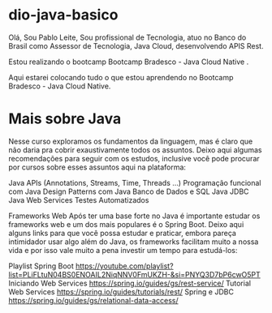 # dio-java-basico

Olá, Sou Pablo Leite, Sou profissional de Tecnologia, atuo no Banco do Brasil como Assessor de Tecnologia, Java Cloud, desenvolvendo APIS Rest.

Estou realizando o bootcamp Bootcamp Bradesco - Java Cloud Native .

Aqui estarei colocando tudo o que estou aprendendo no Bootcamp Bradesco - Java Cloud Native.

# Mais sobre Java

Nesse curso exploramos os fundamentos da linguagem, mas é claro que não daria pra cobrir exaustivamente todos os assuntos. Deixo aqui algumas recomendações para seguir com os estudos, inclusive você pode procurar por cursos sobre esses assuntos aqui na plataforma:

Java APIs (Annotations, Streams, Time, Threads ...)
Programação funcional com Java
Design Patterns com Java
Banco de Dados e SQL
Java JDBC
Java Web Services
Testes Automatizados

Frameworks Web
Após ter uma base forte no Java é importante estudar os frameworks web e um dos mais populares é o Spring Boot. Deixo aqui alguns links para que você possa estudar e praticar, embora pareça intimidador usar algo além do Java, os frameworks facilitam muito a nossa vida e por isso vale muito a pena investir um tempo para estudá-los:

Playlist Spring Boot
https://youtube.com/playlist?list=PLiFLtuN04BS0ENOAIL2NiqNNV0FmUKZH-&si=PNYQ3D7bP6cwO5PT
Iniciando Web Services
https://spring.io/guides/gs/rest-service/
Tutorial Web Services
https://spring.io/guides/tutorials/rest/
Spring e JDBC
https://spring.io/guides/gs/relational-data-access/